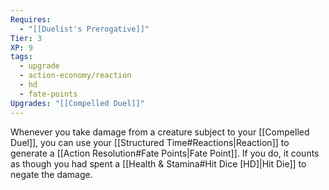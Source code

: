 ```yaml
---
Requires:
  - "[[Duelist's Prerogative]]"
Tier: 3
XP: 9
tags:
  - upgrade
  - action-economy/reaction
  - hd
  - fate-points
Upgrades: "[[Compelled Duel]]"
---
```

Whenever you take damage from a creature subject to your [[Compelled Duel]], you can use your [[Structured Time#Reactions|Reaction]] to generate a [[Action Resolution#Fate Points|Fate Point]]. If you do, it counts as though you had spent a [[Health & Stamina#Hit Dice [HD]|Hit Die]] to negate the damage.